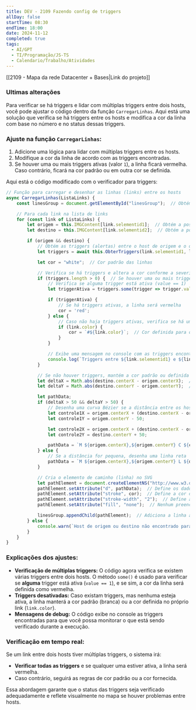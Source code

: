 ```yaml
---
title: DEV - 2109 Fazendo config de triggers
allDay: false
startTime: 08:30
endTime: 18:00
date: 2024-11-12
completed: true
tags:
  - AI/GPT
  - TI/Programação/JS-TS
  - Calendario/Trabalho/Atividades
---
```

[[2109 - Mapa da rede Datacenter + Bases|Link do projeto]]

### Ultimas alterações

Para verificar se há triggers e lidar com múltiplas triggers entre dois hosts, você pode ajustar o código dentro da função `CarregarLinhas`. Aqui está uma solução que verifica se há triggers entre os hosts e modifica a cor da linha com base no número e no status dessas triggers.

### Ajuste na função `CarregarLinhas`:

1. Adicione uma lógica para lidar com múltiplas triggers entre os hosts.
2. Modifique a cor da linha de acordo com as triggers encontradas.
3. Se houver uma ou mais triggers ativas (valor `1`), a linha ficará vermelha. Caso contrário, ficará na cor padrão ou em outra cor se definida.

Aqui está o código modificado com o verificador para triggers:

```javascript
// Função para carregar e desenhar as linhas (links) entre os hosts
async CarregarLinhas(ListaLinks) {
    const linesGroup = document.getElementById("linesGroup");  // Obtém o grupo de linhas no SVG

    // Para cada link na lista de links
    for (const link of ListaLinks) {
        let origem = this.IMGContent[link.selementid1];  // Obtém a posição do host de origem
        let destino = this.IMGContent[link.selementid2];  // Obtém a posição do host de destino

        if (origem && destino) {
            // Obtém as triggers (alertas) entre o host de origem e o de destino
            let triggers = await this.ObterTriggers(link.selementid1, link.selementid2);

            let cor = "white";  // Cor padrão das linhas

            // Verifica se há triggers e altera a cor conforme a severidade
            if (triggers.length > 0) {  // Se houver uma ou mais triggers
                // Verifica se alguma trigger está ativa (value == 1)
                let triggerAtiva = triggers.some(trigger => trigger.value == 1);

                if (triggerAtiva) {
                    // Se há triggers ativas, a linha será vermelha
                    cor = 'red';
                } else {
                    // Caso não haja triggers ativas, verifica se há uma cor definida no link
                    if (link.color) {
                        cor = `#${link.color}`;  // Cor definida para o link
                    }
                }

                // Exibe uma mensagem no console com as triggers encontradas entre os hosts
                console.log(`Triggers entre ${link.selementid1} e ${link.selementid2}:`, triggers);
            }

            // Se não houver triggers, mantém a cor padrão ou definida no link
            let deltaX = Math.abs(destino.centerX - origem.centerX);  // Diferença em X entre origem e destino
            let deltaY = Math.abs(destino.centerY - origem.centerY);  // Diferença em Y entre origem e destino

            let pathData;
            if (deltaX > 50 && deltaY > 50) {
                // Desenha uma curva Bézier se a distância entre os hosts for grande o suficiente
                let controle1X = origem.centerX + (destino.centerX - origem.centerX) / 4;
                let controle1Y = origem.centerY - 50;

                let controle2X = origem.centerX + (destino.centerX - origem.centerX) * (3 / 4);
                let controle2Y = destino.centerY + 50;

                pathData = `M ${origem.centerX},${origem.centerY} C ${controle1X},${controle1Y} ${controle2X},${controle2Y} ${destino.centerX},${destino.centerY}`;
            } else {
                // Se a distância for pequena, desenha uma linha reta
                pathData = `M ${origem.centerX},${origem.centerY} L ${destino.centerX},${destino.centerY}`;
            }

            // Cria o elemento de caminho (linha) no SVG
            let pathElement = document.createElementNS("http://www.w3.org/2000/svg", 'path');
            pathElement.setAttribute("d", pathData);  // Define os dados da linha (origem e destino)
            pathElement.setAttribute("stroke", cor);  // Define a cor da linha com base nas triggers
            pathElement.setAttribute("stroke-width", "2");  // Define a espessura da linha
            pathElement.setAttribute("fill", "none");  // Nenhum preenchimento, apenas o traçado

            linesGroup.appendChild(pathElement);  // Adiciona a linha ao grupo de linhas no SVG
        } else {
            console.warn(`Host de origem ou destino não encontrado para o link entre ${link.selementid1} e ${link.selementid2}`);
        }
    }
}
```

### Explicações dos ajustes:
- **Verificação de múltiplas triggers:** O código agora verifica se existem várias triggers entre dois hosts. O método `some()` é usado para verificar se **alguma** trigger está ativa (`value == 1`), e se sim, a cor da linha será definida como vermelha.
- **Triggers desativadas:** Caso existam triggers, mas nenhuma esteja ativa, a linha manterá a cor padrão (branca) ou a cor definida no próprio link (`link.color`).
- **Mensagens de debug:** O código exibe no console as triggers encontradas para que você possa monitorar o que está sendo verificado durante a execução.

### Verificação em tempo real:
Se um link entre dois hosts tiver múltiplas triggers, o sistema irá:
- **Verificar todas as triggers** e se qualquer uma estiver ativa, a linha será vermelha.
- Caso contrário, seguirá as regras de cor padrão ou a cor fornecida.

Essa abordagem garante que o status das triggers seja verificado adequadamente e reflete visualmente no mapa se houver problemas entre hosts.